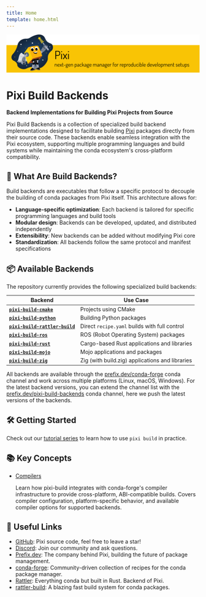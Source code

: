```yaml
---
title: Home
template: home.html
---
```


![pixi logo](assets/banner.svg)

# Pixi Build Backends

**Backend Implementations for Building Pixi Projects from Source**

Pixi Build Backends is a collection of specialized build backend implementations designed to facilitate building [Pixi](https://pixi.sh) packages directly from their source code.
These backends enable seamless integration with the Pixi ecosystem, supporting multiple programming languages and build systems while maintaining the conda ecosystem's cross-platform compatibility.

## 🚀 What Are Build Backends?

Build backends are executables that follow a specific protocol to decouple the building of conda packages from Pixi itself. This architecture allows for:

- **Language-specific optimization**: Each backend is tailored for specific programming languages and build tools
- **Modular design**: Backends can be developed, updated, and distributed independently
- **Extensibility**: New backends can be added without modifying Pixi core
- **Standardization**: All backends follow the same protocol and manifest specifications

## 📦 Available Backends

The repository currently provides the following specialized build backends:

| Backend   | Use Case |
|---------|----------|
| [**`pixi-build-cmake`**](./backends/pixi-build-cmake.md) |  Projects using CMake |
| [**`pixi-build-python`**](./backends/pixi-build-python.md) | Building Python packages |
| [**`pixi-build-rattler-build`**](./backends/pixi-build-rattler-build.md) | Direct `recipe.yaml` builds with full control |
| [**`pixi-build-ros`**](./backends/pixi-build-ros.md) | ROS (Robot Operating System) packages |
| [**`pixi-build-rust`**](./backends/pixi-build-rust.md) |  Cargo-based Rust applications and libraries |
| [**`pixi-build-mojo`**](./backends/pixi-build-mojo.md) |  Mojo applications and packages |
| [**`pixi-build-zig`**](./backends/pixi-build-zig.md) |  Zig (with build.zig) applications and libraries |

All backends are available through the [prefix.dev/conda-forge](https://prefix.dev/channels/conda-forge) conda channel and work across multiple platforms (Linux, macOS, Windows).
For the latest backend versions, you can extend the channel list with the [prefix.dev/pixi-build-backends](https://prefix.dev/channels/pixi-build-backends) conda channel, here we push the latest versions of the backends.

## 🛠️ Getting Started

Check out our [tutorial series](https://pixi.sh/latest/build/getting_started/) to learn how to use `pixi build` in practice.

## 📚 Key Concepts

-  [Compilers](./key_concepts/compilers.md)

    Learn how pixi-build integrates with conda-forge's compiler infrastructure to provide cross-platform, ABI-compatible builds. Covers compiler configuration, platform-specific behavior, and available compiler options for supported backends.

## 🔗 Useful Links

- [GitHub](https://github.com/prefix-dev/pixi): Pixi source code, feel free to leave a star!
- [Discord](https://discord.gg/kKV8ZxyzY4): Join our community and ask questions.
- [Prefix.dev](https://prefix.dev/): The company behind Pixi, building the future of package management.
- [conda-forge](https://conda-forge.org/): Community-driven collection of recipes for the conda package manager.
- [Rattler](https://github.com/conda/rattler): Everything conda but built in Rust. Backend of Pixi.
- [rattler-build](https://rattler.build): A blazing fast build system for conda packages.
